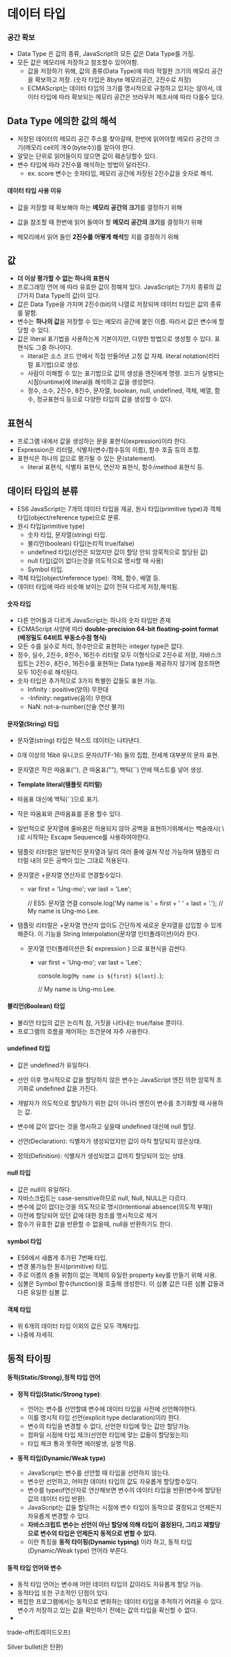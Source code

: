 # 데이터 타입

###  공간 확보

* Data Type 은 값의 종류, JavaScript의 모든 값은 Data Type를 가짐.
* 모든 값은 메모리에 저장하고 참조할수 있어야함.
  * 값을 저장하기 위해,  값의 종류(Data Type)에 따라 적절한 크기의 메모리 공간을 확보하고 저장. (숫자 타입은 8byte 메모리공간, 2진수로 저장)
  * ECMAScript는 데이터 타입의 크기를 명시적으로 규정하고 있지는 않아서, 데이터 타입에 따라 확보되는 메모리 공간은 브라우저 제조사에 따라 다를수 있다.



## Data Type 에의한 값의 해석

* 저장된 데이터의 메모리 공간 주소를 찾아갈때, 한번에 읽어야할 메모리 공간의 크기(메모리 cell의 개수(byte수))를 알아야 한다.
* 알맞는 단위로 읽어들이지 않으면 값이 훼손당할수 있다.
* 변수 타입에 따라 2진수를 해석하는 방법이 달라진다. 
  * ex. score 변수는 숫자타입, 메모리 공간에 저장된 2진수값을 숫자로 해석.

#### 데이터 타입 사용 이유

- 값을 저장할 때 확보해야 하는 **메모리 공간의 크기**를 결정하기 위해

- 값을 참조할 때 한번에 읽어 들여야 할 **메모리 공간의 크기**를 결정하기 위해

- 메모리에서 읽어 들인 **2진수를 어떻게 해석**할 지를 결정하기 위해



## 값

* **더 이상 평가할 수 없는 하나의 표현식**
* 프로그래밍 언어 에 따라 유효한 값이 정해져 있다. JavaScript는 7가지 종류의 값(7가지 Data Type의 값)이 있다.
* 값은 Data Type을 가지며 2진수(bit)의 나열로 저장되며 데이터 타입은 값의 종류를 말함.
* 변수는 **하나의 값**을 저장할 수 있는 메모리 공간에 붙인 이름. 따라서 값은 변수에 할당할 수 있다.
* 값은 literal 표기법을 사용하는게 기본이지만, 다양한 방법으로 생성할 수 있다. 표현식도 그중 하나이다.
  * literal은 소스 코드 안에서 직접 만들어낸 고정 값 자체. literal notation(리터럴 표기법)으로 생성.
  *  사람이 이해할 수 있는 표기법으로 값의 생성을 엔진에게 명령. 코드가 실행되는 시점(runtime)에 literal을 해석하고 값을 생성한다.
  * 정수, 소수, 2진수, 8진수, 문자열, boolean, null, undefined, 객체, 배열, 함수, 정규표현식 등으로 다양한 타입의 값을 생성할 수 있다.



## 표현식

* 프로그램 내에서 값을 생성하는 문을 표현식(expression)이라 한다.
* Expression은 리터럴, 식별자(변수/함수등의 이름), 함수 호출 등의 조합.
* 표현식은 하나의 값으로 평가될 수 있는 문(statement).
  * literal 표현식, 식별자 표현식, 연산자 표현식, 함수/method 표현식 등.



##  데이터 타입의 분류

* ES6 JavaScript는 7개의 데이터 타입을 제공, 원시 타입(primitive type)과 객체 타입(object/reference type)으로 분류.
* 원시 타입(primitive type)
  * 숫자 타입, 문자열(string) 타입.
  * 불리언(boolean) 타입(논리적 true/false)
  * undefined 타입(선언은 되었지만 값이 할당 안되 암묵적으로 할당된 값)
  * null 타입(값이 없다는것을 의도적으로 명시할 때 사용)
  * Symbol 타입.
* 객체 타입(object/reference type): 객체, 함수, 배열 등.
* 데이터 타입에 따라 비슷해 보이는 값이 전혀 다르게 저장,해석됨.



#### 숫자 타입

* 다른 언어들과 다르게 JavaScript는 하나의 숫자 타입만 존재
* ECMAScript 사양에 따라 **double-precision 64-bit floating-point format (배정밀도 64비트 부동소수점 형식)**
* 모든 수를 실수로 처리, 정수만으로 표현하는 integer type은 없다.
* 정수, 실수, 2진수, 8진수, 16진수 리터럴 모두 이형식으로 2진수로 저장, 자바스크립트는 2진수, 8진수, 16진수를 표현하는 Data type을 제공하지 않기에 참조하면 모두 10진수로 해석된다.
* 숫자 타입은 추가적으로 3가지 특별한 값들도 표현 가능.
  * Infinity : positive(양의) 무한대
  * -Infinity: negative(음의) 무한대
  * NaN: not-a-number(산술 연산 불가)



#### 문자열(String) 타입

* 문자열(string) 타입은 텍스트 데이터는 나타낸다.
* 0개 이상의 16bit 유니코드 문자(UTF-16) 들의 집합, 전세계 대부분의 문자 표현.
* 문자열은 작은 따옴표(''), 큰 따옴표(""), 백틱(``) 안에 텍스트를 넣어 생성.



* **Template literal(템플릿 리터럴)**

* 따옴표 대신에 백틱(``)으로 표기.

* 작은 따옴표와 큰따옴표를 혼용 할수 있다.

* 일반적으로 문자열에 줄바꿈은 허용되지 않아 공백을 표현하기위해서는 백슬래시( \ )로 시작하는 Escape Sequence를 사용하여야한다.

* 템플릿 리터럴은 일반적인 문자열과 달리 여러 줄에 걸쳐 작성 가능하며 템플릿 리터럴 내의 모든 공백이 있는 그대로 적용된다.

* 문자열은 +문자열 연산자로 연결할수있다.

  * var first = 'Ung-mo';
    var last = 'Lee';

    // ES5: 문자열 연결
    console.log('My name is ' + first + ' ' + last + '.');
    // My name is Ung-mo Lee.

* 템플릿 리터럴은 +문자열 연산자 없이도 간단하게 새로운 문자열을 삽입할 수 있게 해준다. 이 기능을 String Interpolation(문자열 인터폴레이션)이라 한다.

  * 문자열 인터폴레이션은 ${ expression } 으로 표현식을 감싼다.

    * var first = 'Ung-mo';
      var last = 'Lee';

      console.log(`My name is ${first} ${last}.`);

      // My name is Ung-mo Lee.



#### 불리언(Boolean) 타입

* 불리언 타입의 값은 논리적 참, 거짓을 나타내는 true/false 뿐이다.
* 프로그램의 흐름을 제어하는 조건문에 자주 사용한다.



#### undefined 타입

* 값은 undefined가 유일하다.
* 선언 이후 명시적으로 값을 할당하지 않은 변수는 JavaScript 엔진 의한 암묵적 초기화로 undefined 값을 가진다.
* 개발자가 의도적으로 할당하기 위한 값이 아니라 엔진이 변수를 초기화할 때 사용하는 값.
* 변수에 값이 없다는 것을 명시하고 싶을때 undefined 대신에 null 할당.



* 선언(Declaration): 식별자가 생성되었지만 값이 아직 할당되지 않은상태.
* 정의(Definition): 식별자가 생성되었고 값까지 할당되어 있는 상태.



#### null 타입

* 값은 null이 유일하다.
* 자바스크립트는 case-sensitive하므로 null, Null, NULL은 다르다.
* 변수에 값이 없다는것을 의도적으로 명시(Intentional absence(의도적 부재))
* 이전에 할당되어 있던 값에 대한 참조를 명시적으로 제거
* 함수가 유효한 값을 반환할 수 없을때, null을 반환하기도 한다.



#### symbol 타입

* ES6에서 새롭게 추가된 7번째 타입.
* 변경 불가능한 원시(primitive) 타입.
* 주로 이름의 충돌 위험이 없는 객체의 유일한 property key를 만들기 위해 사용.
* 심볼은 Symbol 함수(function)을 호출해 생성한다. 이 심볼 값은 다른 심볼 값들과 다른 유일한 심볼 값.



#### 객체 타입

* 위 6개의 데이터 타입 이외의 값은 모두 객체타입.
* 나중에 자세히.



## 동적 타이핑

#### 동적(Static/Strong),정적 타입 언어

* **정적 타입(Static/Strong type)**:

  * 언어는 변수를 선언할떄 변수에 데이터 타입을 사전에 선언해야한다. 
  * 이를 명시적 타입 선언(explicit type declaration)이라 한다.
  * 변수의 타입을 변경할 수 없다, 선언한 타입에 맞는 값만 할당가능.
  * 컴파일 시점에 타입 체크(선언한 타입에 맞는 값들이 할당됬는지)
  * 타입 체크 통과 못하면 에러발생, 실행 막음.

  

* **동적 타입(Dynamic/Weak type)**

  * JavaScript는 변수를 선언할 때 타입을 선언하지 않는다.
  * 변수만 선언하고, 어떠한 데이터 타입의 값도 자유롭게 할당할수있다.
  * 변수를 typeof연산자로 연산해보면 변수의 데이터 타입을 반환(변수에 할당된 값의 데이터 타입 반환).
  * JavaScript는 값을 할당하는 시점에 변수 타입이 동적으로 결정되고 언제든지 자유롭게 변경할 수 있다.
  * **자바스크립트 변수는 선언이 아닌 할당에 의해 타입이 결정된다, 그리고 재할당으로 변수의 타입은 언제든지 동적으로 변할 수 있다.**
  * 이런 특징을 **동적 타이핑(Dynamic typing)** 이라 하고, 동적 타입(Dynamic/Weak type) 언어라 부른다.



#### 동적 타입 언어와 변수

* 동적 타입 언어는 변수에 어떤 데이터 타입의 값이라도 자유롭게 할당 가능.
* 동적타입 또한 구조적인 단점이 있다.
* 복잡한 프로그램에서는 동적으로 변화하는 데이터 타입을 추적하기 어려울 수 있다. 변수가 저장하고 있는 값을 확인하기 전에는 값의 타입을 확신할 수 없다.
* 











trade-off(트레이드오프)

Silver bullet(은 탄환)

